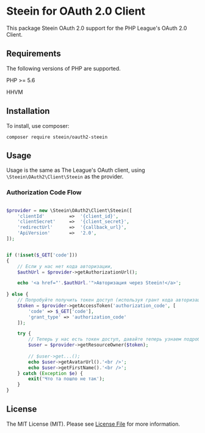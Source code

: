 # Steein for OAuth 2.0 Client

This package Steein OAuth 2.0 support for the PHP League's OAuth 2.0 Client.


## Requirements
The following versions of PHP are supported.

PHP >= 5.6 

HHVM

## Installation

To install, use composer:

```
composer require steein/oauth2-steein
```


## Usage

Usage is the same as The League's OAuth client, using ```\Steein\OAuth2\Client\Steein``` as the provider.


### Authorization Code Flow

```php

$provider = new \Steein\OAuth2\Client\Steein([
    'clientId'         =>  '{client_id}',
    'clientSecret'     =>  '{client_secret}',
    'redirectUrl'      =>  '{callback_url}',
    'ApiVersion'       =>  '2.0',
]);


if (!isset($_GET['code']))
{
    // Если у нас нет кода авторизации,
    $authUrl = $provider->getAuthorizationUrl();

    echo '<a href="'.$authUrl.'">Авторизация через Steein!</a>';
    
} else {
    // Попробуйте получить токен доступ (используя грант кода авторизации)
    $token = $provider->getAccessToken('authorization_code', [
        'code' => $_GET['code'],
        'grant_type' => 'authorization_code'
    ]);

    try {
        // Теперь у нас есть токен доступ, давайте теперь узнаем подробности пользователя.
        $user = $provider->getResourceOwner($token);
        
        // $user->get...();
        echo $user->getAvatarUrl().'<br />';
        echo $user->getFirstName().'<br />';
    } catch (Exception $e) {
        exit('Что та пошло не так');
    }
}

```
## License

The MIT License (MIT). Please see [License File](https://github.com/SteeinRu/oauth2-steein/blob/master/LICENSE) for more information.
